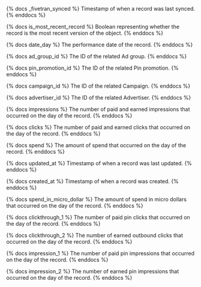 {% docs _fivetran_synced %} Timestamp of when a record was last synced. {% enddocs %}

{% docs is_most_recent_record %} Boolean representing whether the record is the most recent version of the object. {% enddocs %}

{% docs date_day %} The performance date of the record. {% enddocs %}

{% docs ad_group_id %} The ID of the related Ad group. {% enddocs %}

{% docs pin_promotion_id %} The ID of the related Pin promotion. {% enddocs %}

{% docs campaign_id %} The ID of the related Campaign. {% enddocs %}

{% docs advertiser_id %} The ID of the related Advertiser. {% enddocs %}

{% docs impressions %} The number of paid and earned impressions that occurred on the day of the record. {% enddocs %}

{% docs clicks %} The number of paid and earned clicks that occurred on the day of the record. {% enddocs %}

{% docs spend %} The amount of spend that occurred on the day of the record. {% enddocs %}

{% docs updated_at %} Timestamp of when a record was last updated. {% enddocs %}

{% docs created_at %} Timestamp of when a record was created. {% enddocs %}

{% docs spend_in_micro_dollar %} The amount of spend in micro dollars that occurred on the day of the record. {% enddocs %}

{% docs clickthrough_1 %} The number of paid pin clicks that occurred on the day of the record. {% enddocs %}

{% docs clickthrough_2 %} The number of earned outbound clicks that occurred on the day of the record. {% enddocs %}

{% docs impression_1 %} The number of paid pin impressions that occurred on the day of the record. {% enddocs %}

{% docs impression_2 %} The number of earned pin impressions that occurred on the day of the record. {% enddocs %}